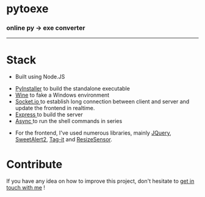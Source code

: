 <h1> pytoexe </h1>
<h3> online py → exe converter </h3>
<hr/>

# Stack
- Built using Node.JS
* <a href="https://github.com/pyinstaller/pyinstaller">PyInstaller</a> to build the standalone executable
* <a href="https://github.com/wine-mirror/wine">Wine</a> to fake a Windows environment
* <a href="https://github.com/socketio/socket.io"> Socket.io </a> to establish long connection between client and server and update the frontend in realtime.
* <a href="https://github.com/expressjs/express"> Express </a> to build the server
* <a href="https://github.com/caolan/async"> Async </a> to run the shell commands in series
- For the frontend, I've used numerous libraries, mainly <a href="https://github.com/jquery/jquery">JQuery</a>, <a href="https://github.com/sweetalert2/sweetalert2">SweetAlert2</a>, <a href="https://github.com/aehlke/tag-it">Tag-it</a> and <a href="https://github.com/procurios/ResizeSensor">ResizeSensor</a>.

# Contribute
If you have any idea on how to improve this project, don't hesitate to <a href="http://www.michaelcukier.com/home/"> get in touch with me</a> ! 
